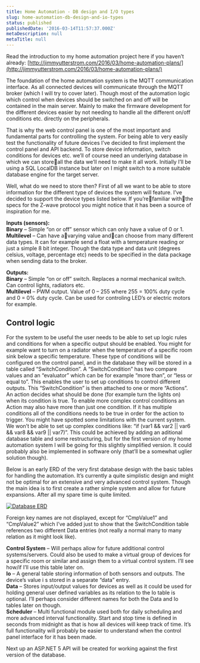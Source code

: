```yaml
---
title: Home Automation - DB design and I/O types
slug: home-automation-db-design-and-io-types
status: published
publishedDate: '2016-03-14T11:57:37.000Z'
metaDescription: null
metaTitle: null
---
```


Read the introduction to my home automation project here if you haven’t already: [http://jimmyutterstrom.com/2016/03/home-automation-plans/](http://jimmyutterstrom.com/2016/03/home-automation-plans/)

The foundation of the home automation system is the MQTT communication interface. As all connected devices will communicate through the MQTT broker (which I will try to cover later). Though most of the automation logic which control when devices should be switched on and off will be contained in the main server. Mainly to make the firmware development for the different devices easier by not needing to handle all the different on/off conditions etc. directly on the peripherals.

That is why the web control panel is one of the most important and fundamental parts for controlling the system. For being able to very easily test the functionality of future devices I’ve decided to first implement the control panel and API backend. To store device information, switch conditions for devices etc. we’ll of course need an underlying database in which we can storeall the data we’ll need to make it all work. Initially I’ll be using a SQL LocalDB instance but later on I might switch to a more suitable database engine for the target server.

Well, what do we need to store then? First of all we want to be able to store information for the different type of devices the system will feature. I’ve decided to support the device types listed below. If you’refamiliar withthe specs for the Z-wave protocol you might notice that it has been a source of inspiration for me.

**Inputs (sensors):**  
**Binary** – Simple “on or off” sensor which can only have a value of 0 or 1.  
**Multilevel** – Can have avarying value andcan choose from many different data types. It can for example send a float with a temperature reading or just a simple 8 bit integer. Though the data type and data unit (degrees celsius, voltage, percentage etc) needs to be specified in the data package when sending data to the broker.

**Outputs:**  
**Binary** – Simple “on or off” switch. Replaces a normal mechanical switch. Can control lights, radiators etc.  
**Multilevel** – PWM output. Value of 0 – 255 where 255 = 100% duty cycle and 0 = 0% duty cycle. Can be used for controling LED’s or electric motors for example.


## Control logic

 For the system to be useful the user needs to be able to set up logic rules and conditions for when a specific output should be enabled. You might for example want to turn on a radiator when the temperature of a specific room sink below a specific temperature. These type of conditions will be configured on the control panel, and in the database they will be stored in a table called “SwitchCondition”. A “SwitchCondition” has two compare values and an “evaluator” which can be for example “more than”, or “less or equal to”. This enables the user to set up conditions to control different outputs. This “SwitchCondition” is then attached to one or more “Actions”. An action decides what should be done (for example turn the lights on) when its condition is true. To enable more complex control conditions an Action may also have more than just one condition. If it has multiple conditions all of the conditions needs to be true in order for the action to trigger. You might have spotted some limitations with the current system. We won’t be able to set up complex conditions like: “if (var1 && var2 || var6 && var8 && var9 || var7)”. This could be achieved by adding an aditional database table and some restructuring, but for the first version of my home automation system I will be going for this slightly simplified version. It could probably also be implemented in software only (that’ll be a somewhat uglier solution though).

Below is an early ERD of the very first database design with the basic tables for handling the automation. It’s currently a quite simplistic design and might not be optimal for an extensive and very advanced control system. Though the main idea is to first create a rather simple system and allow for future expansions. After all my spare time is quite limited.

[![Database ERD](https://di2hdke024x80.cloudfront.net/images/AutomationERD001.png)](https://di2hdke024x80.cloudfront.net/images/AutomationERD1.png)

Foreign key names are not displayed, except for “CmpValue1” and “CmpValue2” which I’ve added just to show that the SwitchCondition table references two different Data entries (not really a normal many to many relation as it might look like).

**Control System** – Will perhaps allow for future additional control systems/servers. Could also be used to make a virtual group of devices for a specific room or similar and assign them to a virtual control system. I’ll see how/if I’ll use this table later on.   
**Io** – A general table storing information of both sensors and outputs. The device’s value i s stored in a separate “data” entry.  
**Data** – Stores input/output values for devices as well as it could be used for holding general user defined variables as its relation to the Io table is optional. I’ll perhaps consider different names for both the Data and Io tables later on though.   
**Scheduler** – Multi functional module used both for daily scheduling and more advanced interval functionality. Start and stop time is defined in seconds from midnight as that is how all devices will keep track of time. It’s full functionality will probably be easier to understand when the control panel interface for it has been made.

Next up an ASP.NET 5 API will be created for working against the first version of the database.


